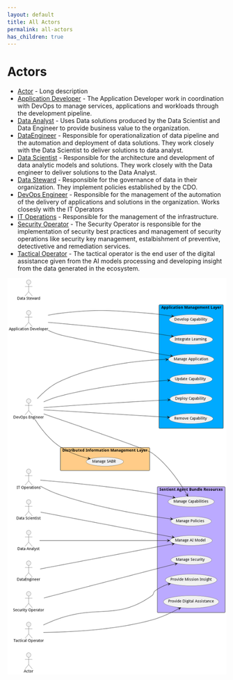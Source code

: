 ```yaml
---
layout: default
title: All Actors
permalink: all-actors
has_children: true
---
```




# Actors

* [Actor](actor-actor) - Long description
* [Application Developer](actor-applicationdeveloper) - The Application Developer work in coordination with DevOps to manage services, applications and workloads through the development pipeline.
* [Data Analyst](actor-analyst) - Uses Data solutions produced by the Data Scientist and Data Engineer to provide business value to the organization.
* [DataEngineer](actor-dataengineer) - Responsible for operationalization of data pipeline and the automation and deployment of data solutions. They work closely with the Data Scientist to deliver solutions to data analyst.
* [Data Scientist](actor-datascientist) - Responsible for the architecture and development of data analytic models and solutions. They work closely with the Data engineer to deliver solutions to the Data Analyst.
* [Data Steward](actor-datasteward) - Responsible for the governance of data in their organization. They implement policies established by the CDO.
* [DevOps Engineer](actor-devops) - Responsible for the management of the automation of the delivery of applications and solutions in the organization. Works closesly with the IT Operators
* [IT Operations](actor-itops) - Responsible for the management of the infrastructure.
* [Security Operator](actor-secops) - The Security Operator is responsible for the implementation of security best practices and management of security operations like security key management, estalbishment of preventive, detectivetive and remediation services.
* [Tactical Operator](actor-tacticaloperator) - The tactical operator is the end user of the digital assistance given from the AI models processing and developing insight from the data generated in the ecosystem.


![All Actors](./actors.png)
